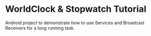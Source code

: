 # WorldClock & Stopwatch Tutorial
Android project to demonstrate how to use Services and Broadcast Receivers for a long running task.
